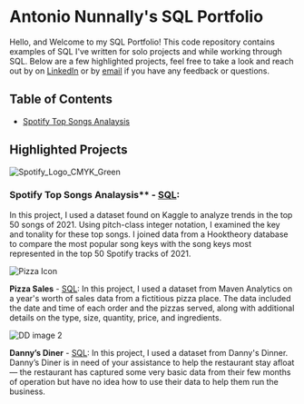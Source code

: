 # Antonio Nunnally's SQL Portfolio
Hello, and Welcome to my SQL Portfolio! This code repository contains examples of SQL I've written for solo projects and while working through SQL. 
Below are a few highlighted projects, feel free to take a look and reach out by on [LinkedIn](https://www.linkedin.com/in/antonionunnally) or by [email](nunnally_a@yahoo.com) if you have any feedback or questions. 

## Table of Contents
- [Spotify Top Songs Analaysis](#spotify-top-songs-analaysis)

## Highlighted Projects
![Spotify_Logo_CMYK_Green](https://github.com/antonionunnally/SQL/assets/97487571/dde4a5e5-1738-4bc2-b51a-ac9cbceef88f)

### Spotify Top Songs Analaysis** - [SQL](https://github.com/antonionunnally/SQL/tree/main/Spotify%20Analytics): 
In this project, I used a dataset found on Kaggle to analyze trends in the top 50 songs of 2021. Using pitch-class integer notation, I examined the key and tonality for these top songs. I joined data from a Hooktheory database to compare the most popular song keys with the song keys most represented in the top 50 Spotify tracks of 2021.



![Pizza Icon](https://github.com/antonionunnally/SQL/assets/97487571/7ecf6762-2179-4209-aa3e-f358ef3f7c91)

**Pizza Sales** - [SQL](https://github.com/antonionunnally/SQL/tree/main/Pizza%20Sales): In this project, I used a dataset from Maven Analytics on a year's worth of sales data from a fictitious pizza place. The data included the date and time of each order and the pizzas served, along with additional details on the type, size, quantity, price, and ingredients.


![DD image 2](https://github.com/antonionunnally/SQL/assets/97487571/3f57870d-19e9-472a-a318-4aa48c44a0a0)

**Danny’s Diner** - [SQL]([https://github.com/antonionunnally/SQL/tree/main/Pizza%20Sales](https://github.com/antonionunnally/SQL/tree/main/Danny's_Diner_SQL_Case_Study)): In this project, I used a dataset from Danny's Dinner. Danny’s Diner is in need of your assistance to help the restaurant stay afloat — the restaurant has captured some very basic data from their few months of operation but have no idea how to use their data to help them run the business.
